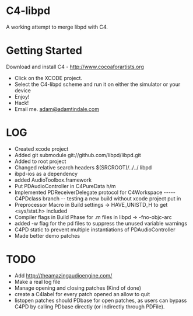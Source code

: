 C4-libpd
=========

A working attempt to merge libpd with C4. 

Getting Started
================

Download and install C4 - http://www.cocoaforartists.org

- Click on the XCODE project. 
- Select the C4-libpd scheme and run it on either the simulator or your device
- Enjoy!
- Hack!
- Email me. <adam@adamtindale.com>


LOG
========

- Created xcode project
- Added git submodule git://github.com/libpd/libpd.git
- Added to root project
- Changed relative search headers  $(SRCROOT)/../../ libpd
- ibpd-ios as a dependency 
- added AudioToolbox.framework
- Put PDAudioController in C4PureData h/m
- Implemented PDReceiverDelegate protocol for C4Workspace
----- C4PDclass branch -- testing a new build without xcode project put in
- Preprocessor Macro in Build settings -> HAVE_UNISTD_H to get <sys/stat.h> included
- Compiler flags in Build Phase for .m files in libpd -> -fno-objc-arc
- added -w flag for the pd files to suppress the unused variable warnings
-  C4PD static to prevent multiple instantiations of PDAudioController
- Made better demo patches

TODO
======

- Add http://theamazingaudioengine.com/
- Make a real log file
- Manage opening and closing patches (Kind of done)
- create a C4label for every patch opened an allow to quit
- listopen patches should PDbase for open patches, as users can bypass C4PD by calling PDbase directly (or indirectly through PDFile).
